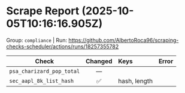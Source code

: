 # Scrape Report (2025-10-05T10:16:16.905Z)

Group: `compliance`  |  Run: https://github.com/AlbertoRoca96/scraping-checks-scheduler/actions/runs/18257355782

| Check | Changed | Keys | Error |
|---|:---:|:--|:--|
| `psa_charizard_pop_total` | — |  |  |
| `sec_aapl_8k_list_hash` | ✅ | hash, length |  |
